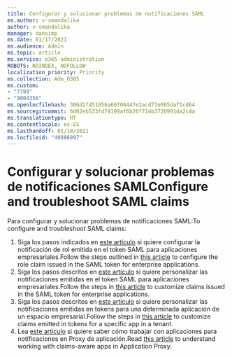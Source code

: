 ```yaml
---
title: Configurar y solucionar problemas de notificaciones SAML
ms.author: v-smandalika
author: v-smandalika
manager: dansimp
ms.date: 01/17/2021
ms.audience: Admin
ms.topic: article
ms.service: o365-administration
ROBOTS: NOINDEX, NOFOLLOW
localization_priority: Priority
ms.collection: Adm_O365
ms.custom:
- "7799"
- "9004356"
ms.openlocfilehash: 306d2f451856a66f06447e3acd73e065da71cd64
ms.sourcegitcommit: 6d02eb533fd74199af6b20f714b3720991da2c4a
ms.translationtype: HT
ms.contentlocale: es-ES
ms.lasthandoff: 01/18/2021
ms.locfileid: "49886897"
---
```

# <a name="configure-and-troubleshoot-saml-claims"></a><span data-ttu-id="02a16-102">Configurar y solucionar problemas de notificaciones SAML</span><span class="sxs-lookup"><span data-stu-id="02a16-102">Configure and troubleshoot SAML claims</span></span>

<span data-ttu-id="02a16-103">Para configurar y solucionar problemas de notificaciones SAML:</span><span class="sxs-lookup"><span data-stu-id="02a16-103">To configure and troubleshoot SAML claims:</span></span>

1. <span data-ttu-id="02a16-104">Siga los pasos indicados en [este artículo](https://docs.microsoft.com/azure/active-directory/develop/active-directory-enterprise-app-role-management) si quiere configurar la notificación de rol emitida en el token SAML para aplicaciones empresariales.</span><span class="sxs-lookup"><span data-stu-id="02a16-104">Follow the steps outlined in [this article](https://docs.microsoft.com/azure/active-directory/develop/active-directory-enterprise-app-role-management) to configure the role claim issued in the SAML token for enterprise applications.</span></span>
2. <span data-ttu-id="02a16-105">Siga los pasos descritos en [este artículo](https://docs.microsoft.com/azure/active-directory/develop/active-directory-saml-claims-customization) si quiere personalizar las notificaciones emitidas en el token SAML para aplicaciones empresariales.</span><span class="sxs-lookup"><span data-stu-id="02a16-105">Follow the steps in [this article](https://docs.microsoft.com/azure/active-directory/develop/active-directory-saml-claims-customization) to customize claims issued in the SAML token for enterprise applications.</span></span>
3. <span data-ttu-id="02a16-106">Siga los pasos descritos en [este artículo](https://docs.microsoft.com/azure/active-directory/develop/active-directory-claims-mapping) si quiere personalizar las notificaciones emitidas en tokens para una determinada aplicación de un espacio empresarial.</span><span class="sxs-lookup"><span data-stu-id="02a16-106">Follow the steps in [this article](https://docs.microsoft.com/azure/active-directory/develop/active-directory-claims-mapping) to customize claims emitted in tokens for a specific app in a tenant.</span></span>
4. <span data-ttu-id="02a16-107">Lea [este artículo](https://docs.microsoft.com/azure/active-directory/manage-apps/application-proxy-configure-for-claims-aware-applications) si quiere saber cómo trabajar con aplicaciones para notificaciones en Proxy de aplicación.</span><span class="sxs-lookup"><span data-stu-id="02a16-107">Read [this article](https://docs.microsoft.com/azure/active-directory/manage-apps/application-proxy-configure-for-claims-aware-applications) to understand working with claims-aware apps in Application Proxy.</span></span>